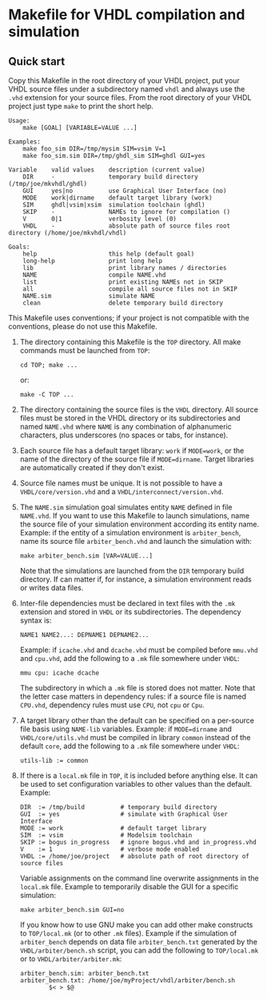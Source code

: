 # Makefile for VHDL compilation and simulation

## Quick start

Copy this Makefile in the root directory of your VHDL project, put your VHDL source files under a subdirectory named `vhdl` and always use the `.vhd` extension for your source files.
From the root directory of your VHDL project just type `make` to print the short help.

```
Usage:
    make [GOAL] [VARIABLE=VALUE ...]

Examples:
    make foo_sim DIR=/tmp/mysim SIM=vsim V=1
    make foo_sim.sim DIR=/tmp/ghdl_sim SIM=ghdl GUI=yes

Variable    valid values    description (current value)
    DIR     -               temporary build directory (/tmp/joe/mkvhdl/ghdl)
    GUI     yes|no          use Graphical User Interface (no)
    MODE    work|dirname    default target library (work)
    SIM     ghdl|vsim|xsim  simulation toolchain (ghdl)
    SKIP    -               NAMEs to ignore for compilation ()
    V       0|1             verbosity level (0)
    VHDL    -               absolute path of source files root directory (/home/joe/mkvhdl/vhdl)

Goals:
    help                    this help (default goal)
    long-help               print long help
    lib                     print library names / directories
    NAME                    compile NAME.vhd
    list                    print existing NAMEs not in SKIP
    all                     compile all source files not in SKIP
    NAME.sim                simulate NAME
    clean                   delete temporary build directory
```

This Makefile uses conventions; if your project is not compatible with the
conventions, please do not use this Makefile.

1. The directory containing this Makefile is the `TOP` directory. All make
   commands must be launched from `TOP`:

    ```
    cd TOP; make ...
    ```

   or:

    ```
    make -C TOP ...
    ```

2. The directory containing the source files is the `VHDL` directory. All source
   files must be stored in the VHDL directory or its subdirectories and named
   `NAME.vhd` where `NAME` is any combination of alphanumeric characters, plus
   underscores (no spaces or tabs, for instance).

3. Each source file has a default target library: `work` if `MODE=work`, or the
   name of the directory of the source file if `MODE=dirname`. Target libraries are
   automatically created if they don't exist.

4. Source file names must be unique. It is not possible to have a
   `VHDL/core/version.vhd` and a `VHDL/interconnect/version.vhd`.

5. The `NAME.sim` simulation goal simulates entity `NAME` defined in file `NAME.vhd`.
   If you want to use this Makefile to launch simulations, name the source file of
   your simulation environment according its entity name. Example: if the entity
   of a simulation environment is `arbiter_bench`, name its source file
   `arbiter_bench.vhd` and launch the simulation with:

    ```
    make arbiter_bench.sim [VAR=VALUE...]
    ```

   Note that the simulations are launched from the `DIR` temporary build directory.
   If can matter if, for instance, a simulation environment reads or writes data
   files.

6. Inter-file dependencies must be declared in text files with the `.mk`
   extension and stored in `VHDL` or its subdirectories. The dependency syntax is:

    ```
    NAME1 NAME2...: DEPNAME1 DEPNAME2...
    ```

   Example: if `icache.vhd` and `dcache.vhd` must be compiled before `mmu.vhd` and
   `cpu.vhd`, add the following to a `.mk` file somewhere under `VHDL`:

    ```
    mmu cpu: icache dcache
    ```

   The subdirectory in which a `.mk` file is stored does not matter. Note that the
   letter case matters in dependency rules: if a source file is named `CPU.vhd`,
   dependency rules must use `CPU`, not `cpu` or `Cpu`.

7. A target library other than the default can be specified on a per-source
   file basis using `NAME-lib` variables. Example: if `MODE=dirname` and
   `VHDL/core/utils.vhd` must be compiled in library `common` instead of the default
   `core`, add the following to a `.mk` file somewhere under `VHDL`:

    ```
    utils-lib := common
    ```

8. If there is a `local.mk` file in `TOP`, it is included before anything else. It
   can be used to set configuration variables to other values than the default.
   Example:

    ```
    DIR  := /tmp/build          # temporary build directory
    GUI  := yes                 # simulate with Graphical User Interface
    MODE := work                # default target library
    SIM  := vsim                # Modelsim toolchain
    SKIP := bogus in_progress   # ignore bogus.vhd and in_progress.vhd
    V    := 1                   # verbose mode enabled
    VHDL := /home/joe/project   # absolute path of root directory of source files
    ```

   Variable assignments on the command line overwrite assignments in the `local.mk`
   file. Example to temporarily disable the GUI for a specific simulation:

    ```
    make arbiter_bench.sim GUI=no
    ```

   If you know how to use GNU make you can add other make constructs to
   `TOP/local.mk` (or to other `.mk` files). Example if the simulation of
   `arbiter_bench` depends on data file `arbiter_bench.txt` generated by the
   `VHDL/arbiter/bench.sh` script, you can add the following to `TOP/local.mk` or to
   `VHDL/arbiter/arbiter.mk`:

    ```
    arbiter_bench.sim: arbiter_bench.txt
    arbiter_bench.txt: /home/joe/myProject/vhdl/arbiter/bench.sh
            $< > $@
    ```

<!-- vim: set tabstop=4 softtabstop=4 shiftwidth=4 noexpandtab textwidth=0: -->
